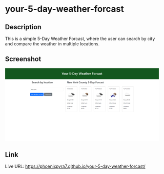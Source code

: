# your-5-day-weather-forcast

## Description

This is a simple 5-Day Weather Forcast, where the user can search by city and compare the weather in multiple locations. 

## Screenshot

![your-5-day-weather-forcast](./assets/screenshot/your-5-day-weather-forcast.png) 


## Link 

Live URL: https://phoenixpyra7.github.io/your-5-day-weather-forcast/ 
